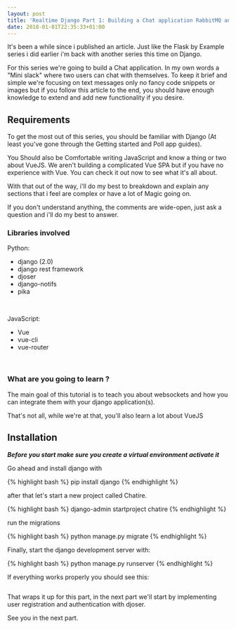 ```yaml
---
layout: post
title: 'Realtime Django Part 1: Building a Chat application RabbitMQ and uWSGI websockets (Introduction and Setup)'
date: 2018-01-01T22:35:33+01:00
---
```


It's been a while since i published an article. Just like the Flask by Example series i did earlier i'm back with another series this time on Django.

For this series we're going to build a Chat application. In my own words a "Mini slack" where two users can chat with themselves. To keep it brief and simple we're focusing on text messages only no fancy code snippets or images but if you follow this article to the end, you should have enough knowledge to extend and add new functionality if you desire.

## Requirements

To get the most out of this series, you should be familiar with Django (At least you've gone through the Getting started and Poll app guides).

You Should also be Comfortable writing JavaScript and know a thing or two about VueJS. We aren't building a complicated Vue SPA but if you have no experience with Vue. You can check it out now to see what it's all about.

With that out of the way, i'll do my best to breakdown and explain any sections that i feel are complex or have a lot of Magic going on.

If you don't understand anything, the comments are wide-open, just ask a question and i'll do my best to answer.

### Libraries involved

Python:

- django (2.0)
- django rest framework
- djoser
- django-notifs
- pika

<br>

JavaScript:

- Vue
- vue-cli
- vue-router

<br>

### What are you going to learn ?
The main goal of this tutorial is to teach you about websockets and how you can integrate them with your django application(s).

That's not all, while we're at that, you'll also learn a lot about VueJS


## Installation

***Before you start make sure you create a virtual environment activate it***

Go ahead and install django with

{% highlight bash %}
pip install django
{% endhighlight %}

after that let's start a new project called Chatire.

{% highlight bash %}
django-admin startproject chatire
{% endhighlight %}

run the migrations

{% highlight bash %}
python manage.py migrate
{% endhighlight %}

Finally, start the django development server with:

{% highlight bash %}
python manage.py runserver
{% endhighlight %}

If everything works properly you should see this:

<img />

That wraps it up for this part, in the next part we'll start by implementing user registration and authentication with djoser.

See you in the next part.